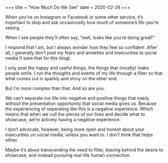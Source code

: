 +++
title = "How Much Do We See"
date = 2020-02-26
+++

When you’ve on Instagram or Facebook or some other service, it’s important to stop and ask occasionally how much of someone’s life you’re seeing.

When I see people they’ll often say, “well, looks like you’re doing great!”

I respond that I am, but I always wonder how they feel so confident .After all, I generally don’t post my fears and anxieties and insecurities to social media (I save that for this blog).

I only post the happy and useful things, the things that (mostly) make people smile. I run the thoughts and events of my life through a filter so that what comes out is sparkly and shiny on the other end. 

But I’m more complex than that. And so are you.

We can’t separate our life into negative and positive things that easily without the presentation opportunity that social media gives us. Because the experiencing of separating like this _is_ a negative experience. Which means that when we cull the pieces of our lives and decide what to showcase, we’re actively having a negative experience.

I don’t advocate, however, being more open and honest about your insecurities on social media, unless you want to. I don’t think that helps either.

Maybe it’s about transcending the need to filter, leaving behind the desire to showcase, and instead pursuing real-life human connection.